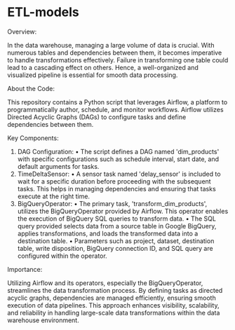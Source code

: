 # ETL-models

Overview:

In the data warehouse, managing a large volume of data is crucial. With numerous tables and dependencies between them, it becomes imperative to handle transformations effectively. Failure in transforming one table could lead to a cascading effect on others. Hence, a well-organized and visualized pipeline is essential for smooth data processing.

About the Code:

This repository contains a Python script that leverages Airflow, a platform to programmatically author, schedule, and monitor workflows. Airflow utilizes Directed Acyclic Graphs (DAGs) to configure tasks and define dependencies between them.

Key Components:

1.	DAG Configuration:
•	The script defines a DAG named 'dim_products' with specific configurations such as schedule interval, start date, and default arguments for tasks.
2.	TimeDeltaSensor:
•	A sensor task named 'delay_sensor' is included to wait for a specific duration before proceeding with the subsequent tasks. This helps in managing dependencies and ensuring that tasks execute at the right time.
3.	BigQueryOperator:
•	The primary task, 'transform_dim_products', utilizes the BigQueryOperator provided by Airflow. This operator enables the execution of BigQuery SQL queries to transform data.
•	The SQL query provided selects data from a source table in Google BigQuery, applies transformations, and loads the transformed data into a destination table.
•	Parameters such as project, dataset, destination table, write disposition, BigQuery connection ID, and SQL query are configured within the operator.

Importance:

Utilizing Airflow and its operators, especially the BigQueryOperator, streamlines the data transformation process. By defining tasks as directed acyclic graphs, dependencies are managed efficiently, ensuring smooth execution of data pipelines. This approach enhances visibility, scalability, and reliability in handling large-scale data transformations within the data warehouse environment.

